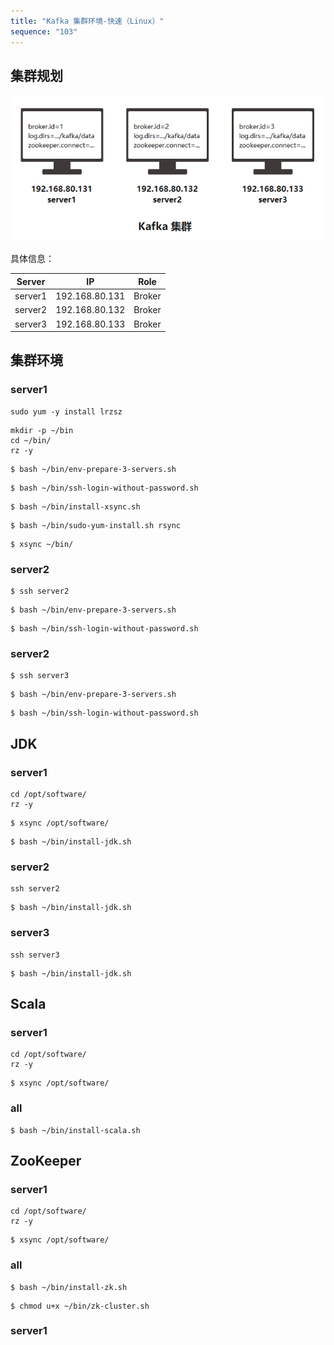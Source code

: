```yaml
---
title: "Kafka 集群环境-快速（Linux）"
sequence: "103"
---
```


## 集群规划

![](/assets/images/kafka/kafka-cluster-servers.png)

具体信息：

| Server  | IP             | Role   |
|---------|----------------|--------|
| server1 | 192.168.80.131 | Broker |
| server2 | 192.168.80.132 | Broker |
| server3 | 192.168.80.133 | Broker |

## 集群环境

### server1

```text
sudo yum -y install lrzsz
```

```text
mkdir -p ~/bin
cd ~/bin/
rz -y
```

```text
$ bash ~/bin/env-prepare-3-servers.sh
```

```text
$ bash ~/bin/ssh-login-without-password.sh
```

```text
$ bash ~/bin/install-xsync.sh
```

```text
$ bash ~/bin/sudo-yum-install.sh rsync
```

```text
$ xsync ~/bin/
```

### server2

```text
$ ssh server2
```

```text
$ bash ~/bin/env-prepare-3-servers.sh
```

```text
$ bash ~/bin/ssh-login-without-password.sh
```

### server2

```text
$ ssh server3
```

```text
$ bash ~/bin/env-prepare-3-servers.sh
```

```text
$ bash ~/bin/ssh-login-without-password.sh
```

## JDK

### server1

```text
cd /opt/software/
rz -y
```

```text
$ xsync /opt/software/
```

```text
$ bash ~/bin/install-jdk.sh
```

### server2

```text
ssh server2
```

```text
$ bash ~/bin/install-jdk.sh
```

### server3

```text
ssh server3
```

```text
$ bash ~/bin/install-jdk.sh
```

## Scala

### server1

```text
cd /opt/software/
rz -y
```

```text
$ xsync /opt/software/
```

### all

```text
$ bash ~/bin/install-scala.sh
```

## ZooKeeper

### server1

```text
cd /opt/software/
rz -y
```

```text
$ xsync /opt/software/
```

### all

```text
$ bash ~/bin/install-zk.sh
```

```text
$ chmod u+x ~/bin/zk-cluster.sh
```

### server1
